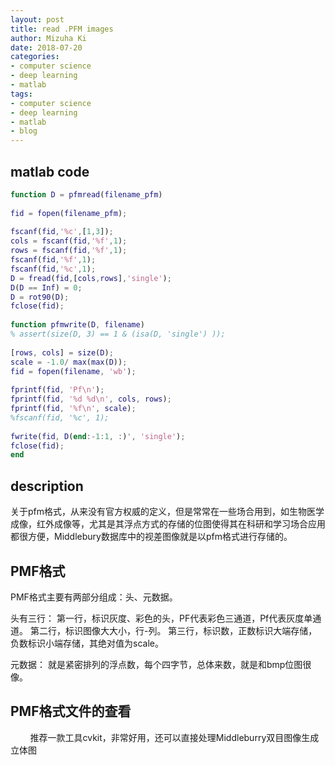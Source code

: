 ```yaml
---
layout: post
title: read .PFM images
author: Mizuha Ki
date: 2018-07-20
categories:
- computer science
- deep learning
- matlab
tags:
- computer science
- deep learning
- matlab
- blog
---
```


## matlab code
```matlab
function D = pfmread(filename_pfm)
 
fid = fopen(filename_pfm);
 
fscanf(fid,'%c',[1,3]);
cols = fscanf(fid,'%f',1);
rows = fscanf(fid,'%f',1);
fscanf(fid,'%f',1);
fscanf(fid,'%c',1);
D = fread(fid,[cols,rows],'single');
D(D == Inf) = 0;
D = rot90(D);
fclose(fid);
 
function pfmwrite(D, filename)
% assert(size(D, 3) == 1 & (isa(D, 'single') ));
 
[rows, cols] = size(D);
scale = -1.0/ max(max(D));
fid = fopen(filename, 'wb');
 
fprintf(fid, 'Pf\n');
fprintf(fid, '%d %d\n', cols, rows);
fprintf(fid, '%f\n', scale);
%fscanf(fid, '%c', 1);
 
fwrite(fid, D(end:-1:1, :)', 'single');
fclose(fid);
end
```

## description
关于pfm格式，从来没有官方权威的定义，但是常常在一些场合用到，如生物医学成像，红外成像等，尤其是其浮点方式的存储的位图使得其在科研和学习场合应用都很方便，Middlebury数据库中的视差图像就是以pfm格式进行存储的。

## PMF格式
PMF格式主要有两部分组成：头、元数据。

头有三行：
第一行，标识灰度、彩色的头，PF代表彩色三通道，Pf代表灰度单通道。
第二行，标识图像大大小，行-列。
第三行，标识数，正数标识大端存储，负数标识小端存储，其绝对值为scale。

元数据：
就是紧密排列的浮点数，每个四字节，总体来数，就是和bmp位图很像。

## PMF格式文件的查看

        推荐一款工具cvkit，非常好用，还可以直接处理Middleburry双目图像生成立体图

